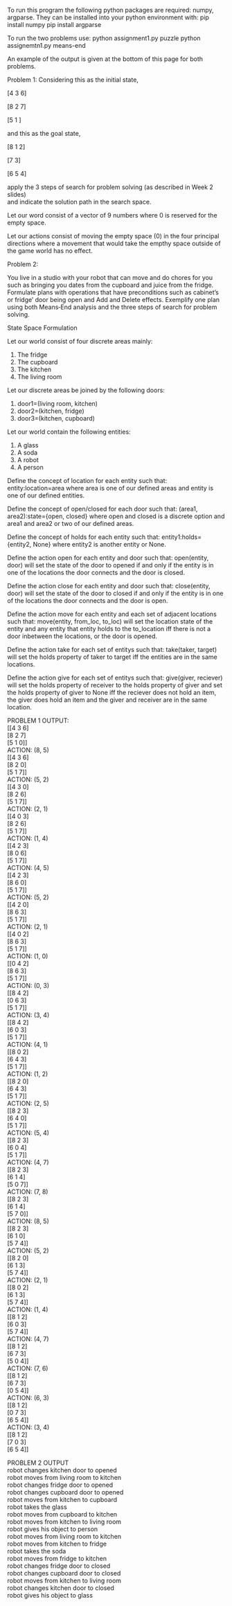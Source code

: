 
To run this program the following python packages are required:
numpy, argparse.  They can be installed into your python environment with:
pip install numpy
pip install argparse

To run the two problems use:
python assignment1.py puzzle 
python assignemtn1.py means-end

An example of the output is given at the bottom of this page for both problems.

Problem 1:
Considering this as the initial state,

[4 3 6]

[8 2 7]

[5 1  ]

and this as the goal state,

[8 1 2]

[7   3]

[6 5 4]

apply the 3 steps of search for problem  solving (as described in Week 2 slides)  
and indicate the solution path in the  search space.

Let our word consist of a vector of 9 numbers where 0 is reserved for the empty space.

Let our actions consist of moving the empty space (0) in the four principal directions
where a movement that would take the empthy space outside of the game world has no effect.

Problem 2:

You live in a studio with your robot that can move and do 
chores for you such as bringing you dates from the 
cupboard and juice from the fridge. Formulate plans with 
operations that have preconditions such as cabinet’s or 
fridge’ door being open and Add and Delete effects. 
Exemplify one plan using both Means‐End analysis and 
the three steps of search for problem solving. 

State Space Formulation

Let our world consist of four discrete areas mainly:
1. The fridge
2. The cupboard
3. The kitchen
4. The living room

Let our discrete areas be joined by the following doors:
1. door1=(living room, kitchen)
2. door2=(kitchen, fridge)
3. door3=(kitchen, cupboard)

Let our world contain the following entities: 
1. A glass
2. A soda
3. A robot
4. A person

Define the concept of location for each entity such that:
entity:location=area where area is one of our defined areas and
entity is one of our defined entities.

Define the concept of open/closed for each door such that:
(area1, area2):state={open, closed} where open and closed is
a discrete option and area1 and area2 or two of our defined areas.

Define the concept of holds for each entity such that:
entity1:holds={entity2, None} where entity2 is another entity or None.

Define the action open for each entity and door such that:
open(entity, door) will set the state of the door to opened if and only if
the entity is in one of the locations the door connects and the door is closed.

Define the action close for each entity and door such that:
close(entity, door) will set the state of the door to closed if and only if
the entity is in one of the locations the door connects and the door is open.

Define the action move for each entity and each set of adjacent locations such that:
move(entity, from_loc, to_loc) will set the location state of the entity and any entity that entity holds to the to_location iff there is not a door inbetween the locations, or the door is opened.

Define the action take for each set of entitys such that:
take(taker, target) will set the holds property of taker to target iff the entities
are in the same locations.

Define the action give for each set of entitys such that:
give(giver, reciever) will set the holds property of receiver to the holds property of giver and set the holds property of giver to None iff the reciever does not hold an item, the giver does hold an item and the giver and receiver are in the same location.

PROBLEM 1 OUTPUT:</br>
[[4 3 6]</br>
 [8 2 7]</br>
 [5 1 0]]</br>
ACTION:  (8, 5)</br>
[[4 3 6]</br>
 [8 2 0]</br>
 [5 1 7]]</br>
ACTION:  (5, 2)</br>
[[4 3 0]</br>
 [8 2 6]</br>
 [5 1 7]]</br>
ACTION:  (2, 1)</br>
[[4 0 3]</br>
 [8 2 6]</br>
 [5 1 7]]</br>
ACTION:  (1, 4)</br>
[[4 2 3]</br>
 [8 0 6]</br>
 [5 1 7]]</br>
ACTION:  (4, 5)</br>
[[4 2 3]</br>
 [8 6 0]</br>
 [5 1 7]]</br>
ACTION:  (5, 2)</br>
[[4 2 0]</br>
 [8 6 3]</br>
 [5 1 7]]</br>
ACTION:  (2, 1)</br>
[[4 0 2]</br>
 [8 6 3]</br>
 [5 1 7]]</br>
ACTION:  (1, 0)</br>
[[0 4 2]</br>
 [8 6 3]</br>
 [5 1 7]]</br>
ACTION:  (0, 3)</br>
[[8 4 2]</br>
 [0 6 3]</br>
 [5 1 7]]</br>
ACTION:  (3, 4)</br>
[[8 4 2]</br>
 [6 0 3]</br>
 [5 1 7]]</br>
ACTION:  (4, 1)</br>
[[8 0 2]</br>
 [6 4 3]</br>
 [5 1 7]]</br>
ACTION:  (1, 2)</br>
[[8 2 0]</br>
 [6 4 3]</br>
 [5 1 7]]</br>
ACTION:  (2, 5)</br>
[[8 2 3]</br>
 [6 4 0]</br>
 [5 1 7]]</br>
ACTION:  (5, 4)</br>
[[8 2 3]</br>
 [6 0 4]</br>
 [5 1 7]]</br>
ACTION:  (4, 7)</br>
[[8 2 3]</br>
 [6 1 4]</br>
 [5 0 7]]</br>
ACTION:  (7, 8)</br>
[[8 2 3]</br>
 [6 1 4]</br>
 [5 7 0]]</br>
ACTION:  (8, 5)</br>
[[8 2 3]</br>
 [6 1 0]</br>
 [5 7 4]]</br>
ACTION:  (5, 2)</br>
[[8 2 0]</br>
 [6 1 3]</br>
 [5 7 4]]</br>
ACTION:  (2, 1)</br>
[[8 0 2]</br>
 [6 1 3]</br>
 [5 7 4]]</br>
ACTION:  (1, 4)</br>
[[8 1 2]</br>
 [6 0 3]</br>
 [5 7 4]]</br>
ACTION:  (4, 7)</br>
[[8 1 2]</br>
 [6 7 3]</br>
 [5 0 4]]</br>
ACTION:  (7, 6)</br>
[[8 1 2]</br>
 [6 7 3]</br>
 [0 5 4]]</br>
ACTION:  (6, 3)</br>
[[8 1 2]</br>
 [0 7 3]</br>
 [6 5 4]]</br>
ACTION:  (3, 4)</br>
[[8 1 2]</br>
 [7 0 3]</br>
 [6 5 4]]</br>

PROBLEM 2 OUTPUT </br>
robot changes kitchen door to opened</br>
robot moves from living room to kitchen</br>
robot changes fridge door to opened</br>
robot changes cupboard door to opened</br>
robot moves from kitchen to cupboard</br>
robot takes the glass</br>
robot moves from cupboard to kitchen</br>
robot moves from kitchen to living room</br>
robot gives his object to person</br>
robot moves from living room to kitchen</br>
robot moves from kitchen to fridge</br>
robot takes the soda</br>
robot moves from fridge to kitchen</br>
robot changes fridge door to closed</br>
robot changes cupboard door to closed</br>
robot moves from kitchen to living room</br>
robot changes kitchen door to closed</br>
robot gives his object to glass</br>
